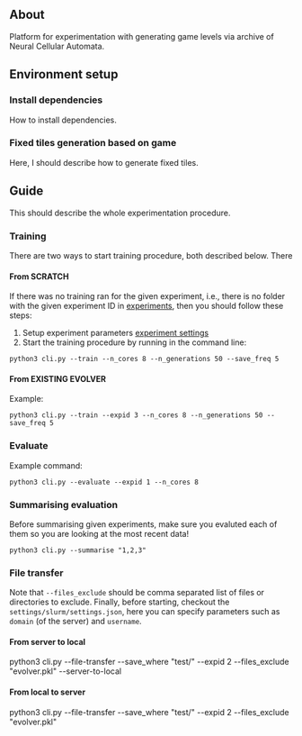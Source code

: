 ## About
Platform for experimentation with generating game levels via archive of Neural Cellular Automata.

## Environment setup
### Install dependencies
How to install dependencies.

### Fixed tiles generation based on game
Here, I should describe how to generate fixed tiles.

## Guide
This should describe the whole experimentation procedure.

### Training
There are two ways to start training procedure, both described below. There 

#### From SCRATCH
If there was no training ran for the given experiment, i.e., there is no folder with the given experiment ID in [experiments](experiments), then you should follow these steps:
1. Setup experiment parameters [experiment settings](settings/experiment/settings.json)
2. Start the training procedure by running in the command line:

```
python3 cli.py --train --n_cores 8 --n_generations 50 --save_freq 5
```

#### From EXISTING EVOLVER
Example:
```
python3 cli.py --train --expid 3 --n_cores 8 --n_generations 50 --save_freq 5
```

### Evaluate
Example command:

```
python3 cli.py --evaluate --expid 1 --n_cores 8
```

### Summarising evaluation
Before summarising given experiments, make sure you evaluted each of them so you are looking at the most recent data!

```
python3 cli.py --summarise "1,2,3"
```

### File transfer
Note that `--files_exclude` should be comma separated list of files or directories to exclude. Finally, before starting, checkout
the `settings/slurm/settings.json`, here you can specify parameters such as `domain` (of the server) and `username`.

#### From server to local
python3 cli.py --file-transfer --save_where "test/" --expid 2 --files_exclude "evolver.pkl" --server-to-local

#### From local to server
python3 cli.py --file-transfer --save_where "test/" --expid 2 --files_exclude "evolver.pkl"